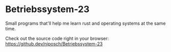 # Betriebssystem-23
Small programs that'll help me learn rust and operating systems at the same time.

Check out the source code right in your browser: https://github.dev/niposch/Betriebssystem-23
